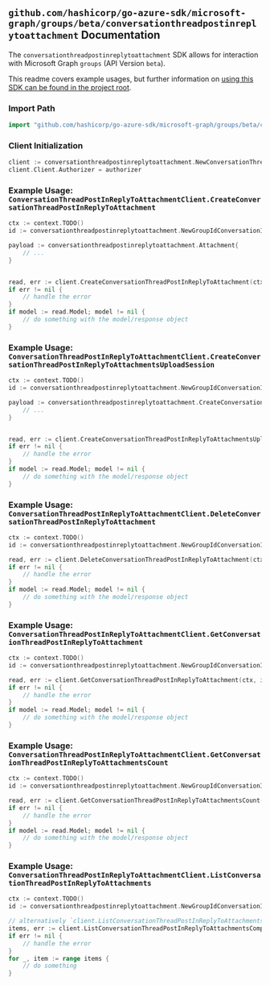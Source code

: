 
## `github.com/hashicorp/go-azure-sdk/microsoft-graph/groups/beta/conversationthreadpostinreplytoattachment` Documentation

The `conversationthreadpostinreplytoattachment` SDK allows for interaction with Microsoft Graph `groups` (API Version `beta`).

This readme covers example usages, but further information on [using this SDK can be found in the project root](https://github.com/hashicorp/go-azure-sdk/tree/main/docs).

### Import Path

```go
import "github.com/hashicorp/go-azure-sdk/microsoft-graph/groups/beta/conversationthreadpostinreplytoattachment"
```


### Client Initialization

```go
client := conversationthreadpostinreplytoattachment.NewConversationThreadPostInReplyToAttachmentClientWithBaseURI("https://graph.microsoft.com")
client.Client.Authorizer = authorizer
```


### Example Usage: `ConversationThreadPostInReplyToAttachmentClient.CreateConversationThreadPostInReplyToAttachment`

```go
ctx := context.TODO()
id := conversationthreadpostinreplytoattachment.NewGroupIdConversationIdThreadIdPostID("groupId", "conversationId", "conversationThreadId", "postId")

payload := conversationthreadpostinreplytoattachment.Attachment{
	// ...
}


read, err := client.CreateConversationThreadPostInReplyToAttachment(ctx, id, payload, conversationthreadpostinreplytoattachment.DefaultCreateConversationThreadPostInReplyToAttachmentOperationOptions())
if err != nil {
	// handle the error
}
if model := read.Model; model != nil {
	// do something with the model/response object
}
```


### Example Usage: `ConversationThreadPostInReplyToAttachmentClient.CreateConversationThreadPostInReplyToAttachmentsUploadSession`

```go
ctx := context.TODO()
id := conversationthreadpostinreplytoattachment.NewGroupIdConversationIdThreadIdPostID("groupId", "conversationId", "conversationThreadId", "postId")

payload := conversationthreadpostinreplytoattachment.CreateConversationThreadPostInReplyToAttachmentsUploadSessionRequest{
	// ...
}


read, err := client.CreateConversationThreadPostInReplyToAttachmentsUploadSession(ctx, id, payload, conversationthreadpostinreplytoattachment.DefaultCreateConversationThreadPostInReplyToAttachmentsUploadSessionOperationOptions())
if err != nil {
	// handle the error
}
if model := read.Model; model != nil {
	// do something with the model/response object
}
```


### Example Usage: `ConversationThreadPostInReplyToAttachmentClient.DeleteConversationThreadPostInReplyToAttachment`

```go
ctx := context.TODO()
id := conversationthreadpostinreplytoattachment.NewGroupIdConversationIdThreadIdPostIdInReplyToAttachmentID("groupId", "conversationId", "conversationThreadId", "postId", "attachmentId")

read, err := client.DeleteConversationThreadPostInReplyToAttachment(ctx, id, conversationthreadpostinreplytoattachment.DefaultDeleteConversationThreadPostInReplyToAttachmentOperationOptions())
if err != nil {
	// handle the error
}
if model := read.Model; model != nil {
	// do something with the model/response object
}
```


### Example Usage: `ConversationThreadPostInReplyToAttachmentClient.GetConversationThreadPostInReplyToAttachment`

```go
ctx := context.TODO()
id := conversationthreadpostinreplytoattachment.NewGroupIdConversationIdThreadIdPostIdInReplyToAttachmentID("groupId", "conversationId", "conversationThreadId", "postId", "attachmentId")

read, err := client.GetConversationThreadPostInReplyToAttachment(ctx, id, conversationthreadpostinreplytoattachment.DefaultGetConversationThreadPostInReplyToAttachmentOperationOptions())
if err != nil {
	// handle the error
}
if model := read.Model; model != nil {
	// do something with the model/response object
}
```


### Example Usage: `ConversationThreadPostInReplyToAttachmentClient.GetConversationThreadPostInReplyToAttachmentsCount`

```go
ctx := context.TODO()
id := conversationthreadpostinreplytoattachment.NewGroupIdConversationIdThreadIdPostID("groupId", "conversationId", "conversationThreadId", "postId")

read, err := client.GetConversationThreadPostInReplyToAttachmentsCount(ctx, id, conversationthreadpostinreplytoattachment.DefaultGetConversationThreadPostInReplyToAttachmentsCountOperationOptions())
if err != nil {
	// handle the error
}
if model := read.Model; model != nil {
	// do something with the model/response object
}
```


### Example Usage: `ConversationThreadPostInReplyToAttachmentClient.ListConversationThreadPostInReplyToAttachments`

```go
ctx := context.TODO()
id := conversationthreadpostinreplytoattachment.NewGroupIdConversationIdThreadIdPostID("groupId", "conversationId", "conversationThreadId", "postId")

// alternatively `client.ListConversationThreadPostInReplyToAttachments(ctx, id, conversationthreadpostinreplytoattachment.DefaultListConversationThreadPostInReplyToAttachmentsOperationOptions())` can be used to do batched pagination
items, err := client.ListConversationThreadPostInReplyToAttachmentsComplete(ctx, id, conversationthreadpostinreplytoattachment.DefaultListConversationThreadPostInReplyToAttachmentsOperationOptions())
if err != nil {
	// handle the error
}
for _, item := range items {
	// do something
}
```

